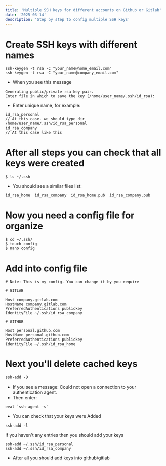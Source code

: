 ```yaml
---
title: 'Multiple SSH keys for different accounts on Github or Gitlab'
date: '2025-03-14'
description: 'Step by step to config multiple SSH keys'
---
```


# Create SSH keys with different names

```
ssh-keygen -t rsa -C "your_name@home_email.com"
ssh-keygen -t rsa -C "your_name@company_email.com"
```

- When you see this message

```
Generating public/private rsa key pair.
Enter file in which to save the key (/home/user_name/.ssh/id_rsa):
```

- Enter unique name, for example:

```
id_rsa_personal
// At this case. we should type dir /home/user_name/.ssh/id_rsa_personal
id_rsa_company
// At this case like this
```

# After all steps you can check that all keys were created

```
$ ls ~/.ssh
```

- You should see a similar files list:

```
id_rsa_home  id_rsa_company  id_rsa_home.pub  id_rsa_company.pub
```

# Now you need a config file for organize

```
$ cd ~/.ssh/
$ touch config
$ nano config
```

# Add into config file

```
# Note: This is my config. You can change it by you require

# GITLAB

Host company.gitlab.com
HostName company.gitlab.com
PreferredAuthentications publickey
IdentityFile ~/.ssh/id_rsa_company

# GITHUB

Host personal.github.com
HostName personal.github.com
PreferredAuthentications publickey
IdentityFile ~/.ssh/id_rsa_home
```

# Next you'll delete cached keys

```
ssh-add -D
```

- If you see a message: Could not open a connection to your authentication agent.
- Then enter:

```
eval `ssh-agent -s`
```

- You can check that your keys were Added

```
ssh-add -l
```

If you haven't any entries then you should add your keys

```
ssh-add ~/.ssh/id_rsa_personal
ssh-add ~/.ssh/id_rsa_company
```

- After all you should add keys into github/gitlab

